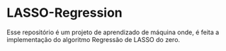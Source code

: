 # LASSO-Regression

Esse repositório é um projeto de aprendizado de máquina onde, é feita a implementação do algoritmo Regressão de LASSO do zero.
